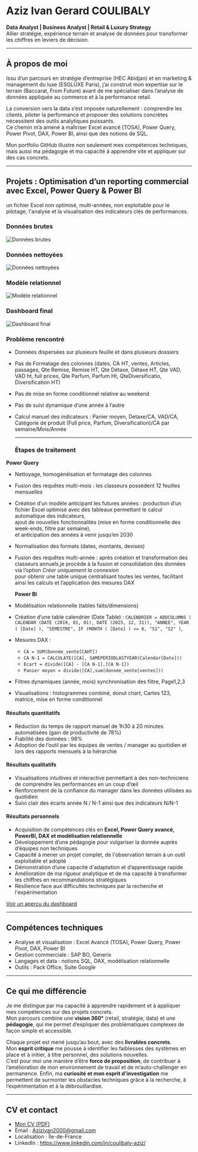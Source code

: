 # Aziz Ivan Gerard COULIBALY  

**Data Analyst | Business Analyst | Retail & Luxury Strategy**  
Allier stratégie, expérience terrain et analyse de données pour transformer les chiffres en leviers de décision.  

---

## À propos de moi  
Issu d’un parcours en stratégie d’entreprise (HEC Abidjan) et en marketing & management du luxe (ESGLUXE Paris), j’ai construit mon expertise sur le terrain (Baccarat, From Future) avant de me spécialiser dans l’analyse de données appliquée au commerce et à la performance retail.  

La conversion vers la data s’est imposée naturellement : comprendre les clients, piloter la performance et proposer des solutions concrètes nécessitent des outils analytiques puissants.  
Ce chemin m’a amené à maîtriser Excel avancé (TOSA), Power Query, Power Pivot, DAX, Power BI, ainsi que des notions de SQL.  

Mon portfolio GitHub illustre non seulement mes compétences techniques, mais aussi ma pédagogie et ma capacité à apprendre vite et appliquer sur des cas concrets.  

---

## Projets : Optimisation d’un reporting commercial avec Excel, Power Query & Power BI   
un fichier Excel non optimisé, multi-années, non exploitable pour le pilotage, l'analyse et la visualisation des indicateurs clés de performances.
### Données brutes  
![Données brutes](https://github.com/azizivan2000-crypto/AZIZ-COULIBALY/blob/5bd970744b8b89af5dc5cf5ed8c22d68de102cf4/Images/Capture%20Donne%CC%81e%20a%CC%80%20nettoyer.JPG)  

### Données nettoyées  
![Données nettoyées](Optimisation%20du%20reporting%20Baccarat/images/donnees_nettoyees.png)  

### Modèle relationnel  
![Modèle relationnel](Optimisation%20du%20reporting%20Baccarat/images/modele_relationnel.png)  

### Dashboard final  
![Dashboard final](Optimisation%20du%20reporting%20Baccarat/images/dashboard_final.png)  


### Problème rencontré 
- Données dispersées sur plusieurs feuille et dans plusieurs dossiers
- Pas de Formatage des colonnes (dates, CA HT, ventes, Articles,  passages, Qte Remise, Remise HT, Qte Détaxe, Détaxe HT, Qte VAD, VAD ht, full prices, Qte Parfum, Parfum Ht, QteDiversificatio, Diversification HT)
- Pas de mise en forme conditionnel relative au weekend
- Pas de suivi dynamique d’une année à l’autre
- Calcul manuel des indicateurs : Panier moyen, Detaxe/CA, VAD/CA, Catégorie de produit (Full price, Parfum, Diversification)/CA par semaine/Mois/Année
  
  ---
  
  ### Étapes de traitement 
 **Power Query**  
- Nettoyage, homogénéisation et formatage des colonnes
- Fusion des requêtes multi-mois : les classeurs possèdent 12 feuilles mensuelles
- Création d’un modèle anticipant les futures années : production d’un fichier Excel optimisé avec des tableaux permettant le calcul automatique des indicateurs,  
  ajout de nouvelles fonctionnalités (mise en forme conditionnelle des week-ends, filtre par semaine),  
  et anticipation des années à venir jusqu’en 2030  
- Normalisation des formats (dates, montants, devises)
- Fusion des requêtes multi-année : après création et transformation des classeurs annuels,je procède à la fusion et consolidation des données via l’option *Créer uniquement la connexion*  
  pour obtenir une table unique centralisant toutes les ventes, facilitant ainsi les calculs et l’application des mesures DAX

  **Power BI**  
- Modélisation relationnelle (tables faits/dimensions)  
- Création d’une table calendrier (Date Table)  :
  `CALENDRIER =
ADDCOLUMNS (
    CALENDAR (DATE (2019, 01, 01), DATE (2025, 12, 31)),
    "ANNEE", YEAR ( [Date] ),
    "SEMESTRE", IF (MONTH ( [Date] ) <= 6, "S1", "S2" )`,
- Mesures DAX :  
  - `CA = SUM(Donnée_vente[CAHT])`  
  - `CA N-1 = CALCULATE([CA], SAMEPERIODLASTYEAR(Calendar[Date]))` 
  - `Ecart = divide([CA] - [CA N-1],[CA N-1])`
  - `Panier moyen = divide([CA],sum(donnée_vente[ventes]))`
- Filtres dynamiques (année, mois) synchronisation des filtre, Page1,2,3 
- Visualisations : histogrammes combiné,  donut chart, Cartes 123, matrice, mise en forme conditionnel
   
#### Résultats quantitatifs  
- Réduction du temps de rapport manuel de 1h30 à 20 minutes automatisées (gain de productivité de 78%)
- Fiabilité des données : 98%
- Adoption de l’outil par les équipes de ventes / manager au quotidien et lors des rapports mensuels à la hiérarchie


#### Résultats qualitatifs   
- Visualisations intuitives et interactive permettant à des non-techniciens de comprendre les performances en un coup d’œil 
- Renforcement de la confiance du manager dans les données utilisées au quotidien
- Suivi clair des écarts année N / N-1 ainsi que des indicateurs N/N-1

#### Résultats personnels  
- Acquisition de compétences clés en **Excel, Power Query avancé, PowerBI, DAX et modélisation relationnelle**  
- Développement d’une pédagogie pour vulgariser la donnée auprès d’équipes non techniques  
- Capacité à mener un projet complet, de l'observation terrain à un outil exploitable et adopté  
- Démonstration d’une capacité d'adaptation et d’apprentissage rapide 
- Amélioration de ma rigueur analytique et de ma capacité à transformer les chiffres en recommandations stratégiques
- Résilience face aux difficultés techniques par la recherche et l'expérimentation



[Voir un aperçu du dashboard](#docs/screenshot.png)  

---

## Compétences techniques  
- Analyse et visualisation : Excel Avancé (TOSA), Power Query, Power Pivot, DAX, Power BI  
- Gestion commerciale : SAP BO, Generix  
- Langages et data : notions SQL, DAX, modélisation relationnelle  
- Outils : Pack Office, Suite Google  



---

## Ce qui me différencie  

Je me distingue par ma capacité à apprendre rapidement et à appliquer mes compétences sur des projets concrets.  
Mon parcours combine une **vision 360°** (retail, stratégie, data) et une **pédagogie**, qui me permet d’expliquer des problématiques complexes de façon simple et accessible.  

Chaque projet est mené jusqu’au bout, avec des **livrables concrets**.  
Mon **esprit critique** me pousse à identifier les faiblesses des systèmes en place et à initier, à titre personnel, des solutions nouvelles.  
C’est pour moi une manière d’être **force de proposition**, de contribuer à l’amélioration de mon environnement de travail et de m’auto-challenger en permanence. 
Enfin, ma **curiosité et mon esprit d’investigation** me permettent de surmonter les obstacles techniques grâce à la recherche, à l’expérimentation et à la débrouillardise.   


---

## CV et contact  
- [Mon CV (PDF)](../CV%20aziz%20Coulibaly.pdf)  
- Email : [Azizivan2000@gmail.com](mailto:Azizivan2000@gmail.com)  
- Localisation : Île-de-France  
- LinkedIn : https://www.linkedin.com/in/coulibaly-aziz/

